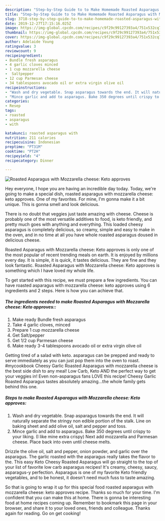 ```yaml
---
description: "Step-by-Step Guide to to Make Homemade Roasted Asparagus with Mozzarella cheese: Keto approves"
title: "Step-by-Step Guide to to Make Homemade Roasted Asparagus with Mozzarella cheese: Keto approves"
slug: 3718-step-by-step-guide-to-to-make-homemade-roasted-asparagus-with-mozzarella-cheese-keto-approves
date: 2019-12-27T17:15:16.025Z
image: https://img-global.cpcdn.com/recipes/c9f29c99127393a4/751x532cq70/roasted-asparagus-with-mozzarella-cheese-keto-approves-recipe-main-photo.jpg
thumbnail: https://img-global.cpcdn.com/recipes/c9f29c99127393a4/751x532cq70/roasted-asparagus-with-mozzarella-cheese-keto-approves-recipe-main-photo.jpg
cover: https://img-global.cpcdn.com/recipes/c9f29c99127393a4/751x532cq70/roasted-asparagus-with-mozzarella-cheese-keto-approves-recipe-main-photo.jpg
author: Adelaide Young
ratingvalue: 3
reviewcount: 9
recipeingredient:
- Bundle fresh asparagus
- 4 garlic cloves minced
- 1 cup mozzarella cheese
-  Saltpepper
- 12 cup Parmesan cheese
- 34 tablespoons avocado oil or extra virgin olive oil
recipeinstructions:
- "Wash and dry vegetable. Snap asparagus towards the end. It will naturally separate the stringy non edible portion of the stalk. Line on baking sheet and add olive oil, salt and pepper and toss."
- "Mince garlic and add to asparagus. Bake 350 degrees until crispy to your liking. (I like mine extra crispy) Next add mozzarella and Parmesan cheese. Place back into oven until cheese melts."
categories:
- Resep
tags:
- roasted
- asparagus
- with

katakunci: roasted asparagus with
nutrition: 211 calories
recipecuisine: Indonesian
preptime: "PT31M"
cooktime: "PT2H"
recipeyield: "4"
recipecategory: Dinner

---
```



![Roasted Asparagus with Mozzarella cheese: Keto approves](https://img-global.cpcdn.com/recipes/c9f29c99127393a4/751x532cq70/roasted-asparagus-with-mozzarella-cheese-keto-approves-recipe-main-photo.jpg)

Hey everyone, I hope you are having an incredible day today. Today, we're going to make a special dish, roasted asparagus with mozzarella cheese: keto approves. One of my favorites. For mine, I'm gonna make it a bit unique. This is gonna smell and look delicious.

There is no doubt that veggies just taste amazing with cheese. Cheese is probably one of the most versatile additives to food, is keto friendly, and pretty much goes with anything and everything. This loaded cheesy asparagus is completely delicious, so creamy, simple and easy to make in the oven, and in no time at all you have whole roasted asparagus doused in delicious cheese.

Roasted Asparagus with Mozzarella cheese: Keto approves is only one of the most popular of recent trending meals on earth. It is enjoyed by millions every day. It is simple, it is quick, it tastes delicious. They are fine and they look fantastic. Roasted Asparagus with Mozzarella cheese: Keto approves is something which I have loved my whole life.


To get started with this recipe, we must prepare a few ingredients. You can have roasted asparagus with mozzarella cheese: keto approves using 6 ingredients and 2 steps. Here is how you can achieve that.

##### The ingredients needed to make Roasted Asparagus with Mozzarella cheese: Keto approves::

1. Make ready Bundle fresh asparagus
1. Take 4 garlic cloves, minced
1. Prepare 1 cup mozzarella cheese
1. Get  Salt/pepper
1. Get 1/2 cup Parmesan cheese
1. Make ready 3-4 tablespoons avocado oil or extra virgin olive oil


Getting tired of a salad with keto. asparagus can be prepped and ready to serve immediately as you can just pop them into the oven to roast. #mycookbook Cheesy Garlic Roasted Asparagus with mozzarella cheese is the best side dish to any meal! Low Carb, Keto AND the perfect way to get your veggies in! Even non-asparagus fans LOVE this recipe! Cheesy Garlic Roasted Asparagus tastes absolutely amazing…the whole family gets behind this one. 

##### Steps to make Roasted Asparagus with Mozzarella cheese: Keto approves:

1. Wash and dry vegetable. Snap asparagus towards the end. It will naturally separate the stringy non edible portion of the stalk. Line on baking sheet and add olive oil, salt and pepper and toss.
1. Mince garlic and add to asparagus. Bake 350 degrees until crispy to your liking. (I like mine extra crispy) Next add mozzarella and Parmesan cheese. Place back into oven until cheese melts.


Drizzle the olive oil, salt and pepper, onion powder, and garlic over the asparagus. The garlic roasted with the asparagus really takes the flavor to the. This easy Keto Cheesy Roasted Asparagus will go straight to the top of your list of favorite low carb asparagus recipes! It&#39;s creamy, cheesy, saucy, asparagus-y perfection. Asparagus is one of my favorite Keto friendly vegetables, and to be honest, it doesn&#39;t need much fuss to taste amazing. 

So that is going to wrap it up for this special food roasted asparagus with mozzarella cheese: keto approves recipe. Thanks so much for your time. I'm confident that you can make this at home. There is gonna be interesting food at home recipes coming up. Remember to bookmark this page in your browser, and share it to your loved ones, friends and colleague. Thanks again for reading. Go on get cooking!
